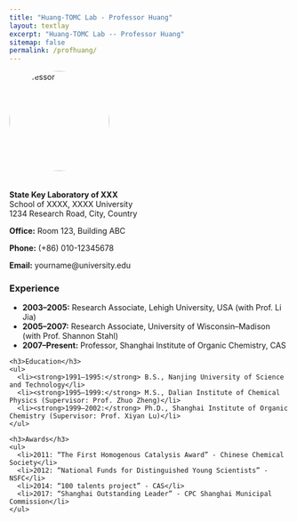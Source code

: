 ```yaml
---
title: "Huang-TOMC Lab - Professor Huang"
layout: textlay
excerpt: "Huang-TOMC Lab -- Professor Huang"
sitemap: false
permalink: /profhuang/
---
```


<style>
  .prof-photo {
    width: 180px;
    border-radius: 50%;
    margin-bottom: 20px;
  }
</style>

<div class="row">
  <div class="col-md-4 text-center">
    <img src="/assets/img/professor.jpg" alt="Professor" class="prof-photo">
    <p><strong>State Key Laboratory of XXX</strong><br>
    School of XXXX, XXXX University<br>
    1234 Research Road, City, Country</p>
    <p><strong>Office:</strong> Room 123, Building ABC</p>
    <p><strong>Phone:</strong> (+86) 010-12345678</p>
    <p><strong>Email:</strong> yourname@university.edu</p>
  </div>

  <div class="col-md-8">
    <h3>Experience</h3>
    <ul>
      <li><strong>2003–2005:</strong> Research Associate, Lehigh University, USA (with Prof. Li Jia)</li>
      <li><strong>2005–2007:</strong> Research Associate, University of Wisconsin–Madison (with Prof. Shannon Stahl)</li>
      <li><strong>2007–Present:</strong> Professor, Shanghai Institute of Organic Chemistry, CAS</li>
    </ul>

    <h3>Education</h3>
    <ul>
      <li><strong>1991–1995:</strong> B.S., Nanjing University of Science and Technology</li>
      <li><strong>1995–1999:</strong> M.S., Dalian Institute of Chemical Physics (Supervisor: Prof. Zhuo Zheng)</li>
      <li><strong>1999–2002:</strong> Ph.D., Shanghai Institute of Organic Chemistry (Supervisor: Prof. Xiyan Lu)</li>
    </ul>

    <h3>Awards</h3>
    <ul>
      <li>2011: “The First Homogenous Catalysis Award” - Chinese Chemical Society</li>
      <li>2012: “National Funds for Distinguished Young Scientists” - NSFC</li>
      <li>2014: “100 talents project” - CAS</li>
      <li>2017: “Shanghai Outstanding Leader” - CPC Shanghai Municipal Commission</li>
    </ul>
  </div>
</div>
